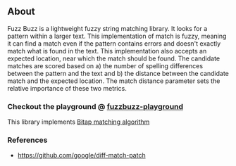 ## About

Fuzz Buzz is a lightweight fuzzy string matching library. It looks for a pattern within a larger text. This
implementation of match is fuzzy, meaning it can find a match even if the pattern contains errors and doesn't
exactly match what is found in the text. This implementation also accepts an expected location, near which the
match should be found. The candidate matches are scored based on a) the number of spelling differences between
the pattern and the text and b) the distance between the candidate match and the expected location. The match
distance parameter sets the relative importance of these two metrics.
        
### Checkout the playground @ [fuzzbuzz-playground](https://bl4ck-h00d.github.io/FuzzBuzz/)

This library implements [Bitap matching algorithm](https://neil.fraser.name/writing/patch/bitap.ps)

### References
* https://github.com/google/diff-match-patch

